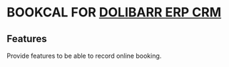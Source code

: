 # BOOKCAL FOR [DOLIBARR ERP CRM](https://www.dolibarr.org)

## Features

Provide features to be able to record online booking.

<!--
![Screenshot bookcal](img/screenshot_bookcal.png?raw=true "BookCal"){imgmd}
-->
